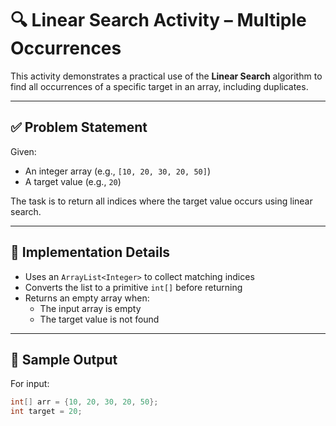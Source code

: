 # 🔍 Linear Search Activity – Multiple Occurrences

This activity demonstrates a practical use of the **Linear Search** algorithm to find all occurrences of a specific target in an array, including duplicates.

---

## ✅ Problem Statement

Given:
- An integer array (e.g., `[10, 20, 30, 20, 50]`)
- A target value (e.g., `20`)

The task is to return all indices where the target value occurs using linear search.

---

## 🚀 Implementation Details

- Uses an `ArrayList<Integer>` to collect matching indices
- Converts the list to a primitive `int[]` before returning
- Returns an empty array when:
  - The input array is empty
  - The target value is not found

---

## 📘 Sample Output

For input:
```java
int[] arr = {10, 20, 30, 20, 50};
int target = 20;
